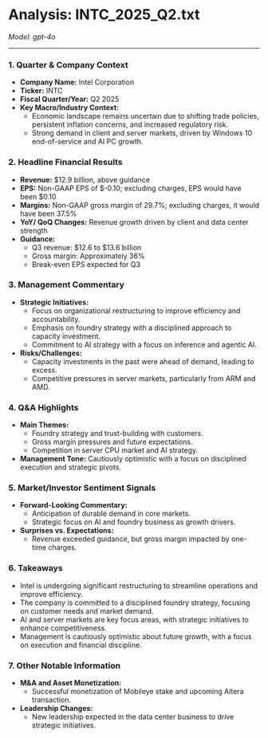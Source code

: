 # Analysis: INTC_2025_Q2.txt

*Model: gpt-4o*

---

### 1. Quarter & Company Context
- **Company Name:** Intel Corporation
- **Ticker:** INTC
- **Fiscal Quarter/Year:** Q2 2025
- **Key Macro/Industry Context:**
  - Economic landscape remains uncertain due to shifting trade policies, persistent inflation concerns, and increased regulatory risk.
  - Strong demand in client and server markets, driven by Windows 10 end-of-service and AI PC growth.

### 2. Headline Financial Results
- **Revenue:** $12.9 billion, above guidance
- **EPS:** Non-GAAP EPS of $-0.10; excluding charges, EPS would have been $0.10
- **Margins:** Non-GAAP gross margin of 29.7%; excluding charges, it would have been 37.5%
- **YoY/ QoQ Changes:** Revenue growth driven by client and data center strength
- **Guidance:**
  - Q3 revenue: $12.6 to $13.6 billion
  - Gross margin: Approximately 36%
  - Break-even EPS expected for Q3

### 3. Management Commentary
- **Strategic Initiatives:**
  - Focus on organizational restructuring to improve efficiency and accountability.
  - Emphasis on foundry strategy with a disciplined approach to capacity investment.
  - Commitment to AI strategy with a focus on inference and agentic AI.
- **Risks/Challenges:**
  - Capacity investments in the past were ahead of demand, leading to excess.
  - Competitive pressures in server markets, particularly from ARM and AMD.

### 4. Q&A Highlights
- **Main Themes:**
  - Foundry strategy and trust-building with customers.
  - Gross margin pressures and future expectations.
  - Competition in server CPU market and AI strategy.
- **Management Tone:** Cautiously optimistic with a focus on disciplined execution and strategic pivots.

### 5. Market/Investor Sentiment Signals
- **Forward-Looking Commentary:**
  - Anticipation of durable demand in core markets.
  - Strategic focus on AI and foundry business as growth drivers.
- **Surprises vs. Expectations:**
  - Revenue exceeded guidance, but gross margin impacted by one-time charges.

### 6. Takeaways
- Intel is undergoing significant restructuring to streamline operations and improve efficiency.
- The company is committed to a disciplined foundry strategy, focusing on customer needs and market demand.
- AI and server markets are key focus areas, with strategic initiatives to enhance competitiveness.
- Management is cautiously optimistic about future growth, with a focus on execution and financial discipline.

### 7. Other Notable Information
- **M&A and Asset Monetization:**
  - Successful monetization of Mobileye stake and upcoming Altera transaction.
- **Leadership Changes:**
  - New leadership expected in the data center business to drive strategic initiatives.